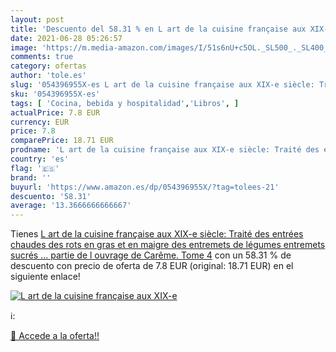 ```yaml
---
layout: post
title: 'Descuento del 58.31 % en L art de la cuisine française aux XIX-e '
date: 2021-06-28 05:26:57
image: 'https://m.media-amazon.com/images/I/51s6nU+c5OL._SL500_._SL400_.jpg'
comments: true
category: ofertas
author: 'tole.es'
slug: '054396955X-es L art de la cuisine française aux XIX-e siècle: Traité des...'
sku: '054396955X-es'
tags: [ 'Cocina, bebida y hospitalidad','Libros', ]
actualPrice: 7.8 EUR
currency: EUR
price: 7.8
comparePrice: 18.71 EUR
prodname: 'L art de la cuisine française aux XIX-e siècle: Traité des entrées chaudes  des rots en gras et en maigre  des entremets de légumes  entremets sucrés ... partie de l ouvrage de Carême. Tome 4'
country: 'es'
flag: '🇪🇸'
brand: ''
buyurl: 'https://www.amazon.es/dp/054396955X/?tag=tolees-21'
descuento: '58.31'
average: '13.3666666666667'
---
```


Tienes [L art de la cuisine française aux XIX-e siècle: Traité des entrées chaudes  des rots en gras et en maigre  des entremets de légumes  entremets sucrés ... partie de l ouvrage de Carême. Tome 4](https://www.amazon.es/dp/054396955X/?tag=tolees-21) con un 58.31 % de descuento con precio de oferta de 7.8 EUR (original: 18.71 EUR) en el siguiente enlace!

[![L art de la cuisine française aux XIX-e ](https://m.media-amazon.com/images/I/51s6nU+c5OL._SL500_._SL400_.jpg)](https://www.amazon.es/dp/054396955X/?tag=tolees-21)

ℹ️:


[🛒 Accede a la oferta!!](https://www.amazon.es/dp/054396955X/?tag=tolees-21)
